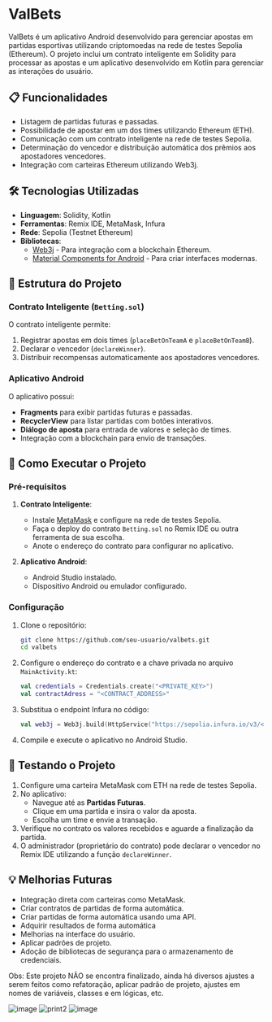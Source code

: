 # ValBets

ValBets é um aplicativo Android desenvolvido para gerenciar apostas em partidas esportivas utilizando criptomoedas na rede de testes Sepolia (Ethereum). O projeto inclui um contrato inteligente em Solidity para processar as apostas e um aplicativo desenvolvido em Kotlin para gerenciar as interações do usuário.

## 📋 Funcionalidades

- Listagem de partidas futuras e passadas.
- Possibilidade de apostar em um dos times utilizando Ethereum (ETH).
- Comunicação com um contrato inteligente na rede de testes Sepolia.
- Determinação do vencedor e distribuição automática dos prêmios aos apostadores vencedores.
- Integração com carteiras Ethereum utilizando Web3j.

## 🛠️ Tecnologias Utilizadas

- **Linguagem**: Solidity, Kotlin
- **Ferramentas**: Remix IDE, MetaMask, Infura
- **Rede**: Sepolia (Testnet Ethereum)
- **Bibliotecas**:
  - [Web3j](https://github.com/web3j/web3j) - Para integração com a blockchain Ethereum.
  - [Material Components for Android](https://material.io/develop/android) - Para criar interfaces modernas.

## 📝 Estrutura do Projeto

### Contrato Inteligente (`Betting.sol`)

O contrato inteligente permite:
1. Registrar apostas em dois times (`placeBetOnTeamA` e `placeBetOnTeamB`).
2. Declarar o vencedor (`declareWinner`).
3. Distribuir recompensas automaticamente aos apostadores vencedores.

### Aplicativo Android

O aplicativo possui:
- **Fragments** para exibir partidas futuras e passadas.
- **RecyclerView** para listar partidas com botões interativos.
- **Diálogo de aposta** para entrada de valores e seleção de times.
- Integração com a blockchain para envio de transações.

## 🚀 Como Executar o Projeto

### Pré-requisitos

1. **Contrato Inteligente**:
   - Instale [MetaMask](https://metamask.io/) e configure na rede de testes Sepolia.
   - Faça o deploy do contrato `Betting.sol` no Remix IDE ou outra ferramenta de sua escolha.
   - Anote o endereço do contrato para configurar no aplicativo.

2. **Aplicativo Android**:
   - Android Studio instalado.
   - Dispositivo Android ou emulador configurado.

### Configuração

1. Clone o repositório:
   ```bash
   git clone https://github.com/seu-usuario/valbets.git
   cd valbets

2. Configure o endereço do contrato e a chave privada no arquivo `MainActivity.kt`:
   ```kotlin
   val credentials = Credentials.create("<PRIVATE_KEY>")
   val contractAdress = "<CONTRACT_ADDRESS>"
   ```

3. Substitua o endpoint Infura no código:
   ```kotlin
   val web3j = Web3j.build(HttpService("https://sepolia.infura.io/v3/<YOUR_INFURA_PROJECT_ID>"))
   ```

4. Compile e execute o aplicativo no Android Studio.

## 🧪 Testando o Projeto

1. Configure uma carteira MetaMask com ETH na rede de testes Sepolia.
2. No aplicativo:
   - Navegue até as **Partidas Futuras**.
   - Clique em uma partida e insira o valor da aposta.
   - Escolha um time e envie a transação.
3. Verifique no contrato os valores recebidos e aguarde a finalização da partida.
4. O administrador (proprietário do contrato) pode declarar o vencedor no Remix IDE utilizando a função `declareWinner`.

## 💡 Melhorias Futuras

- Integração direta com carteiras como MetaMask.
- Criar contratos de partidas de forma automática.
- Criar partidas de forma automática usando uma API.
- Adquirir resultados de forma automática
- Melhorias na interface do usuário.
- Aplicar padrões de projeto.
- Adoção de bibliotecas de segurança para o armazenamento de credenciais.

Obs: Este projeto NÃO se encontra finalizado, ainda há diversos ajustes a serem feitos como refatoração, aplicar padrão de projeto, ajustes em nomes de variáveis, classes e em lógicas, etc.

![image](https://github.com/user-attachments/assets/0a1e16a5-ba7f-4e4f-aa72-218589f2414a)
![print2](https://github.com/user-attachments/assets/be22a757-f37d-4ada-992f-9f02980a3a21)
![image](https://github.com/user-attachments/assets/1108c987-15f1-46e6-86dd-f6d205059161)


